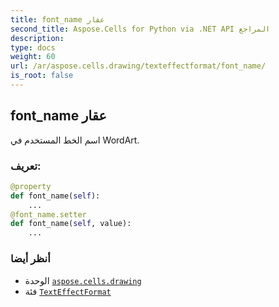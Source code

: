 ```yaml
---
title: font_name عقار
second_title: Aspose.Cells for Python via .NET API المراجع
description:
type: docs
weight: 60
url: /ar/aspose.cells.drawing/texteffectformat/font_name/
is_root: false
---
```

##  font_name عقار

اسم الخط المستخدم في WordArt.
###  تعريف:
```python
@property
def font_name(self):
    ...
@font_name.setter
def font_name(self, value):
    ...
```

###  أنظر أيضا
* الوحدة [`aspose.cells.drawing`](../../)
* فئة [`TextEffectFormat`](/cells/python-net/ar/aspose.cells.drawing/texteffectformat)

